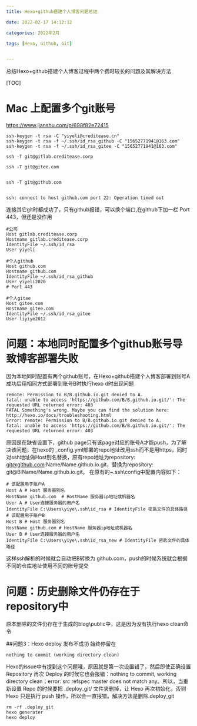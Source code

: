 ```yaml
---
title: Hexo+github搭建个人博客问题总结

date: 2022-02-17 14:12:12

categories: 2022年2月

tags: [Hexo, Github, Git]


---
```

 

总结Hexo+github搭建个人博客过程中两个费时较长的问题及其解决方法


<!-- more -->

[TOC]

# Mac 上配置多个git账号

https://www.jianshu.com/p/698f82e72415

    ssh-keygen -t rsa -C "yiyeli@creditease.cn"
    ssh-keygen -t rsa -f ~/.ssh/id_rsa_github -C "15652771941@163.com"
    ssh-keygen -t rsa -f ~/.ssh/id_rsa_gitee -C "15652771941@163.com"
    
    ssh -T git@gitlab.creditease.corp
    
    ssh -T git@gitee.com
    
    
    ssh -T git@github.com
    
    
    ssh: connect to host github.com port 22: Operation timed out

连接其它git时都成功了，只有github报错，可以换个端口,在github下加一栏 Port 443，但还是没作用
    
    #公司
    Host gitlab.creditease.corp
    Hostname gitlab.creditease.corp
    IdentityFile ~/.ssh/id_rsa
    User yiyeli
      
    #个人github
    Host github.com
    Hostname github.com
    IdentityFile ~/.ssh/id_rsa_github
    User yiyeli2020
    # Port 443
    
    #个人gitee
    Host gitee.com
    Hostname gitee.com
    IdentityFile ~/.ssh/id_rsa_gitee
    User liyiye2012

# 问题：本地同时配置多个github账号导致博客部署失败

因为本地同时配置有两个github账号，在Hexo+github搭建个人博客部署到账号A成功后用相同方式部署到账号B时执行hexo d时出现问题

	remote: Permission to B/B.github.io.git denied to A.
	fatal: unable to access 'https://github.com/B/B.github.io.git/': The requested URL returned error: 403
	FATAL Something's wrong. Maybe you can find the solution here: http://hexo.io/docs/troubleshooting.html
	Error: remote: Permission to B/B.github.io.git denied to A.
	fatal: unable to access 'https://github.com/B/B.github.io.git/': The requested URL returned error: 403

原因是在缺省设置下，github page只有该page对应的账号A才能push，为了解决该问题，在hexo的 _config.yml部署的repo地址改用ssh而不是用https，同时对ssh地址做Host别名替换，原有repo地址为repository: git@github.com:Name/Name.github.io.git，替换为repository: git@B:Name/Name.github.io.git。
在原有的~\.ssh\config中配置内容如下：

	# 该配置用于账户A
	Host A # Host 服务器别名
	HostName github.com  # HostName 服务器ip地址或机器名
	User A # User连接服务器的用户名
	IdentityFile C:\Users\yiye\.ssh\id_rsa # IdentityFile 密匙文件的具体路径
	# 该配置用于账户B
	Host B # Host 服务器别名
	HostName github.com # HostName 服务器ip地址或机器名
	User B # User连接服务器的用户名
	IdentityFile C:\Users\yiye\.ssh\id_rsa_new # IdentityFile 密匙文件的具体路径

这样ssh解析的时候就会自动把B转换为 github.com，push的时候系统就会根据不同的仓库地址使用不同的账号提交

# 问题：历史删除文件仍存在于repository中
原本删除的文件仍存在于生成的blog\public中，这是因为没有执行hexo clean命令

##问题3：Hexo deploy 发布不成功
始终停留在

	nothing to commit (working directory clean)
Hexo的issue中有提到这个问题哦，原因就是第一次设置错了，然后即使正确设置 Repository 再次 Deploy 的时候它也会报错：nothing to commit, working directory clean；error: src refspec master does not match any。所以，当重新设置 Repo 的时候要把 .deploy_git/ 文件夹删掉，让 Hexo 再次初始化，否则 Hexo 只是执行 push 操作，所以会一直报错。解决方法是删除.deploy_git

	rm -rf .deploy_git
	hexo generater
	hexo deploy


